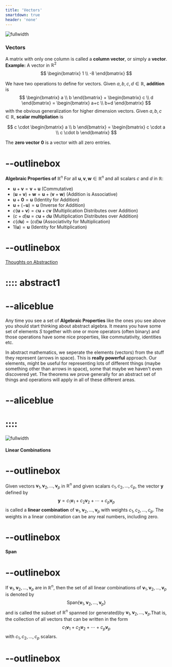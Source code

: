```yaml
---
title: 'Vectors'
smartdown: true
header: 'none'
---
```



![fullwidth](https://www.youtube.com/watch?v=fNk_zzaMoSs&list=PLZHQObOWTQDPD3MizzM2xVFitgF8hE_ab&index=1&t=140s)

### Vectors

A matrix with only one column is called a **column vector**, or simply a **vector**. 
**Example:**  A vector in $\mathbb{R}^2$ 
$$
\begin{bmatrix}
1 \\
-8 
\end{bmatrix}
$$

We have two operations to define for vectors. Given $a,b,c,d \in \mathbb{R}$, **addition** is
$$
\begin{bmatrix}
a \\
b 
\end{bmatrix} + 
\begin{bmatrix}
c \\
d 
\end{bmatrix} =
\begin{bmatrix}
a+c \\
b+d
\end{bmatrix}
$$
with the obvious generalization for higher dimension vectors. Given $a,b,c \in \mathbb{R}$, **scalar multipliation** is

$$
c \cdot
\begin{bmatrix}
a \\
b 
\end{bmatrix} = 
\begin{bmatrix}
c \cdot a \\
c \cdot b 
\end{bmatrix}
$$

The **zero vector** $\mathbf{0}$ is a vector with all zero entries. 

# --outlinebox
**Algebraic Properties of** $\mathbb{R}^n$
For all $\mathbf{u},\mathbf{v},\mathbf{w} \in \mathbb{R}^n$ and all scalars $c$ and $d$ in $\mathbb{R}$:
 - $\mathbf{u} + \mathbf{v} = \mathbf{v} + \mathbf{u}$ (Commutative)
 - $(\mathbf{u} + \mathbf{v}) + \mathbf{w} = \mathbf{u} + (\mathbf{v} + \mathbf{w})$ (Addition is Associative)
 - $\mathbf{u} + \mathbf{0} = \mathbf{u}$ (Identity for Addition)
 - $\mathbf{u} + (-\mathbf{u}) = \mathbf{u}$ (Inverse for Addition)
 - $c(\mathbf{u} + \mathbf{v}) = c\mathbf{u} + c\mathbf{v}$ (Multiplication Distributes over Addition)
 - $(c + d)\mathbf{u} = c\mathbf{u} + d\mathbf{u}$ (Multiplication Distributes over Addition)
 - $c(d \mathbf{u}) = (cd)\mathbf{u}$ (Associativity for Multiplication)
 - $1(\mathbf{u})= \mathbf{u}$ (Identity for Multiplication)
# --outlinebox

[Thoughts on Abstraction](::abstract1)
# :::: abstract1
# --aliceblue
Any time you see a set of **Algebraic Properties** like the ones you see above you should start thinking about abstract algebra.  It means you have some set of elements $S$ together with one or more operators (often binary) and those operations have some nice properties, like commutativity, identities etc.  

In abstract mathematics, we seperate the elements (vectors) from the stuff they represent (arrows in space).  This is **really powerful** approach.  Our elements, might be useful for representing lots of different things (maybe something other than arrows in space), some that maybe we haven't even discovered yet.  The theorems we prove generally for an abstract set of things and operations will apply in all of these different areas.  
# --aliceblue
# ::::

![fullwidth](https://www.youtube.com/watch?v=k7RM-ot2NWY&list=PLZHQObOWTQDPD3MizzM2xVFitgF8hE_ab&index=2)

#### Linear Combinations
# --outlinebox
Given vectors $\mathbf{v}_1,\mathbf{v}_2, \ldots , \mathbf{v}_p$ in $\mathbb{R}^n$ and given scalars $c_1,c_2, \ldots , c_p$, the vector $\mathbf{y}$ defined by
$$\mathbf{y} = c_1 \mathbf{v}_1 + c_2 \mathbf{v}_2 + \cdots + c_p \mathbf{v}_p$$
is called a **linear combination** of $\mathbf{v}_1,\mathbf{v}_2, \ldots , \mathbf{v}_p$ with weights $c_1,c_2, \ldots , c_p$. The weights in a linear combination can be any real numbers, including zero.
# --outlinebox


#### Span

# --outlinebox
If $\mathbf{v}_1,\mathbf{v}_2, \ldots , \mathbf{v}_p$ are in $\mathbb{R}^n$, then the set of all linear combinations of $\mathbf{v}_1,\mathbf{v}_2, \ldots , \mathbf{v}_p$ is denoted by 
$$\text{Span} \{ \mathbf{v}_1,\mathbf{v}_2, \ldots , \mathbf{v}_p \}$$ 
and is called the subset of $\mathbb{R}^n$ spanned (or generated)by $\mathbf{v}_1,\mathbf{v}_2, \ldots , \mathbf{v}_p$.That is, the collection of all vectors that can be written in the form
$$c_1 \mathbf{v}_1 + c_2 \mathbf{v}_2 + \cdots + c_p \mathbf{v}_p$$
with $c_1,c_2, \ldots , c_p$ scalars.
# --outlinebox
